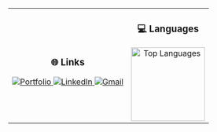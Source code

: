 <div align="center">

<table>
<tr>
<td align="center">

### 🌐 Links
<a href="https://t0mark.github.io/t0mark/" target="_blank">
<img src="https://img.shields.io/badge/Portfolio-667EEA?style=for-the-badge&logoColor=white" alt="Portfolio"/>
</a>
<a href="https://www.linkedin.com/in/%ED%98%84%EC%9B%85-%EC%96%91-531931339/" target="_blank">
<img src="https://img.shields.io/badge/LinkedIn-0077B5?style=for-the-badge&logo=linkedin&logoColor=white" alt="LinkedIn"/>
</a>
<a href="mailto:iwagoho@gmail.com" target="_blank">
<img src="https://img.shields.io/badge/Gmail-D14836?style=for-the-badge&logo=gmail&logoColor=white" alt="Gmail"/>
</a>

</td>
<td align="center">

### 💻 Languages
<img src="https://github-readme-stats.vercel.app/api/top-langs/?username=t0mark&layout=compact&theme=radical&hide_border=true&hide_progress=true" alt="Top Languages" height="150">

</td>
</tr>
</table>

</div>
